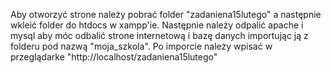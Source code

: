 Aby otworzyć strone należy pobrać folder "zadaniena15lutego" a następnie wkleić folder do htdocs w xampp'ie. Następnie należy odpalić apache i mysql aby móc odbalić strone internetową i bazę danych importując ją z folderu pod nazwą "moja_szkola". Po imporcie należy wpisać w przeglądarke "http://localhost/zadaniena15lutego"
